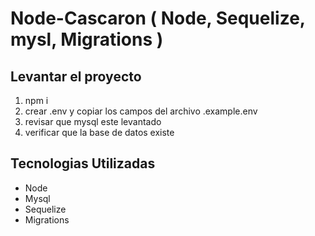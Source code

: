 # Node-Cascaron ( Node, Sequelize, mysl, Migrations )

## Levantar el proyecto
1. npm i
2. crear .env y copiar los campos del archivo .example.env
3. revisar que mysql este levantado
4. verificar que la base de datos existe

##  Tecnologias Utilizadas
* Node
* Mysql
* Sequelize
* Migrations
